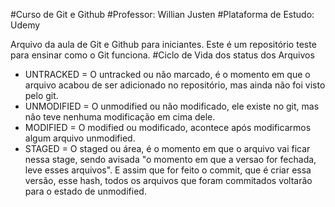#Curso de Git e Github
#Professor: Willian Justen
#Plataforma de Estudo: Udemy

Arquivo da aula de Git e Github para iniciantes.
Este é um repositório teste para ensinar como o Git funciona.
#Ciclo de Vida dos status dos Arquivos

- UNTRACKED = O untracked ou não marcado, é o momento em que o arquivo acabou de ser adicionado no repositório, mas ainda não foi visto pelo git.
- UNMODIFIED = O unmodified ou não modificado, ele existe no git, mas não teve nenhuma modificação em cima dele.
- MODIFIED = O modified ou modificado, acontece após modificarmos algum arquivo unmodified.
- STAGED = O staged ou área, é o momento em que o arquivo vai ficar nessa stage, sendo avisada "o momento em que a versao for fechada, leve esses arquivos".
E assim que for feito o commit, que é criar essa versão, esse hash, todos os arquivos que foram commitados voltarão para o estado de unmodified.
